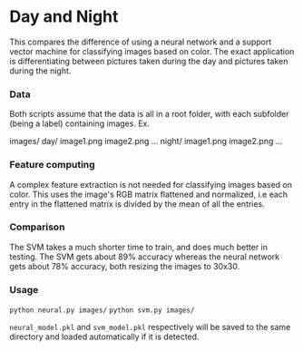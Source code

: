 # Day and Night

This compares the difference of using a neural network and a support vector machine
for classifying images based on color. The exact application is differentiating
between pictures taken during the day and pictures taken during the night.


### Data

Both scripts assume that the data is all in a root folder, with each subfolder
(being a label) containing images. Ex.

images/
   day/
      image1.png
      image2.png
      ...
   night/
      image1.png
      image2.png
      ...


### Feature computing

A complex feature extraction is not needed for classifying images based on color.
This uses the image's RGB matrix flattened and normalized, i.e each entry in
the flattened matrix is divided by the mean of all the entries.


### Comparison

The SVM takes a much shorter time to train, and does much better in testing. 
The SVM gets about 89% accuracy whereas the neural network gets about 78% accuracy,
both resizing the images to 30x30.


### Usage

`python neural.py images/`
`python svm.py images/`

`neural_model.pkl` and `svm_model.pkl` respectively will be saved to the
same directory and loaded automatically if it is detected.


